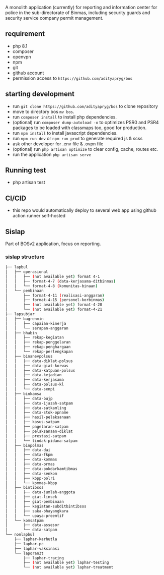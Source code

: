 
A monolith application (currently) for reporting and information center for police in the sub-directorate of Binmas, including security guards and security service company permit management.

## requirement

- php 8.1
- composer
- openvpn
- npm
- git
- github account
- permission access to `https://github.com/adityapryg/bos`

## starting development

- run `git clone https://github.com/adityapryg/bos` to clone repository
- move to directory bos `mv bos`.
- run `composer install` to install php dependencies.
- (optional) run `composer dump-autoload -o` to optimizes PSR0 and PSR4 packages to be loaded with classmaps too, good for production.
- run `npm install` to install javascript dependencies.
- run `npm run dev` or `npm run prod` to generate required js & scss
- ask other developer for .env file & .ovpn file
- (optional) run `php artisan optimize` to clear config, cache, routes etc.
- run the application `php artisan serve`

## Running test

- php artisan test

## CI/CID

- this repo would automatically deploy to several web app using github action runner self-hosted

## Sislap

Part of BOSv2 application, focus on reporting.

### sislap structure

```bash
├── lapbul
│   ├── operasional
│   │   ├── (not available yet) format 4-1
│   │   ├── format-4-7 (data-kerjasama-ditbinmas)
│   │   └── format-4-8 (komunitas-binaan)
│   └── pembinaan
│       ├── format-4-11 (realisasi-anggaran)
│       ├── format-4-15 (personel-korbinmas)
│       ├── (not available yet) format-4-20
│       └── (not available yet) format-4-21
├── lapsubjar
│   ├── bagrenmin
│   │   ├── capaian-kinerja
│   │   └── serapan-anggaran
│   ├── bhabin
│   │   ├── rekap-kegiatan
│   │   ├── rekap-penggelaran
│   │   ├── rekap-penghargaan
│   │   └── rekap-perlengkapan
│   ├── binanevpolsus
│   │   ├── data-diklat-polsus
│   │   ├── data-giat-korwas
│   │   ├── data-katpuan-polsus
│   │   ├── data-kejadian
│   │   ├── data-kerjasama
│   │   ├── data-polsus-kl
│   │   └── data-senpi
│   ├── binkamsa
│   │   ├── data-bujp
│   │   ├── data-ijazah-satpam
│   │   ├── data-satkamling
│   │   ├── data-stok-opname
│   │   ├── hasil-pelaksanaan
│   │   ├── kasus-satpam
│   │   ├── pagelaran-satpam
│   │   ├── pelaksanaan-diklat
│   │   ├── prestasi-satpam
│   │   └── tindak-pidana-satpam
│   ├── binpolmas
│   │   ├── data-dai
│   │   ├── data-fkpm
│   │   ├── data-kommas
│   │   ├── data-ormas
│   │   ├── data-pokdarkamtibmas
│   │   ├── data-senkom
│   │   ├── kbpp-polri
│   │   └── kommas-kbpp
│   ├── bintibsos
│   │   ├── data-jumlah-anggota
│   │   ├── giat-linsek
│   │   ├── giat-pembinaan
│   │   ├── kegiatan-subditbintibsos
│   │   ├── saka-bhayangkara
│   │   └── upaya-preemtif
│   └── komsatpam
│       ├── data-assesor
│       └── data-satpam
└── nonlapbul
    ├── laphar-karhutla
    ├── laphar-pc
    ├── laphar-vaksinasi
    └── laporan3t
        ├── laphar-tracing
        ├── (not available yet) laphar-testing
        └── (not available yet) laphar-treatment
```
